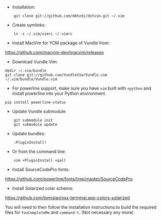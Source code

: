 * Installation:

````
    git clone git://github.com/mbhzdi/dotvim.git ~/.vim
````

* Create symlinks:

````
    ln -s ~/.vim/vimrc ~/.vimrc
````

* Install MacVim for YCM package of Vundle from:

https://github.com/macvim-dev/macvim/releases

* Download Vundle.Vim: 

````
mkdir ~/.vim/bundle
git clone git://github.com/VundleVim/Vundle.vim ~/.vim/bundle/Vundle.vim
````

* For powerline support, make sure you have `vim` built with `+python` and install
powerline into your Python environment.

````
pip install powerline-status
````


* Update Vundle submodule

````
    git submodule init
    git submodule update
````

* Update bundles:

````
    :PluginInstall!
````

* Or from the command line:

````
    vim +PluginInstall +qall
````

* Install SourceCodePro fonts:

https://github.com/powerline/fonts/tree/master/SourceCodePro

* Install Solarized colar scheme:

https://github.com/tomislav/osx-terminal.app-colors-solarized



You will need to then follow the installation instructions to build the required
files for `YouCompleteMe` and `command-t`. (Not necessary any more)
